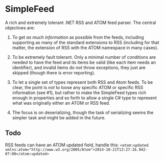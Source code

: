 # SimpleFeed

A rich and extremely tolerant .NET RSS and ATOM feed parser. The central objectives are:

1) To get *as much information* as possible from the feeds, including supporting as many of the standard extensions to RSS (including for that matter, the extension of RSS with the ATOM namespace in many cases).

2) To be extremely fault tolerant. Only a minimal number of conditions are needed to have the feed and its items be valid (like each item needs an identifier), and invalid items do not throw exceptions, they just are skipped (though there is error reporting). 

3) To let a single set of types represent both RSS and Atom feeds. To be clear, the point is *not* to loose any specific ATOM or specific RSS information (see #1), but rather to make the SimpleFeed types rich enough in properties and so forth to allow a single C# type to represent what was originally either an ATOM or RSS feed.

4) The focus is on deserializing, though the task of serializing seems the simpler task and might be added in the future.

## Todo

RSS feeds can have an ATOM updated field, handle this:
`<atom:updated xmlns:atom="http://www.w3.org/2005/Atom">2014-10-21T13:27:16.942-07:00</atom:updated>`
